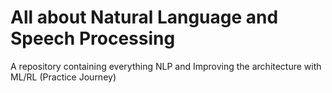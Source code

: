 # All about Natural Language and Speech Processing
A repository containing everything NLP and Improving the architecture with ML/RL (Practice Journey)              
                                     
